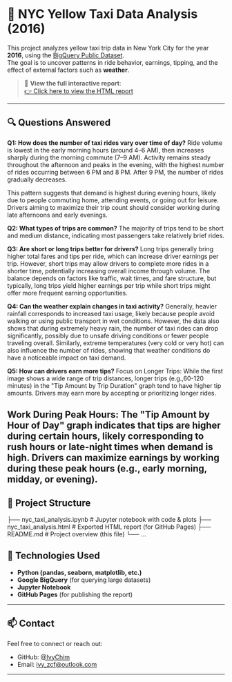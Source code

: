 # 🗽 NYC Yellow Taxi Data Analysis (2016)

This project analyzes yellow taxi trip data in New York City for the year **2016**, using the [BigQuery Public Dataset](https://console.cloud.google.com/marketplace/product/bigquery-public-datasets/new_york_taxi_trips).  
The goal is to uncover patterns in ride behavior, earnings, tipping, and the effect of external factors such as **weather**.

> 🔗 **View the full interactive report**:  
> [👉 Click here to view the HTML report](https://ivychim.github.io/DS-projects-archive/nyc_taxi_analysis.html)

---

## 🔍 Questions Answered

**Q1: How does the number of taxi rides vary over time of day?**
Ride volume is lowest in the early morning hours (around 4–6 AM), then increases sharply during the morning commute (7–9 AM). Activity remains steady throughout the afternoon and peaks in the evening, with the highest number of rides occurring between 6 PM and 8 PM. After 9 PM, the number of rides gradually decreases.

This pattern suggests that demand is highest during evening hours, likely due to people commuting home, attending events, or going out for leisure. Drivers aiming to maximize their trip count should consider working during late afternoons and early evenings.

**Q2: What types of trips are common?**
The majority of trips tend to be short and medium distance, indicating most passengers take relatively brief rides.

**Q3: Are short or long trips better for drivers?**
Long trips generally bring higher total fares and tips per ride, which can increase driver earnings per trip. However, short trips may allow drivers to complete more rides in a shorter time, potentially increasing overall income through volume. The balance depends on factors like traffic, wait times, and fare structure, but typically, long trips yield higher earnings per trip while short trips might offer more frequent earning opportunities.

**Q4: Can the weather explain changes in taxi activity?**
Generally, heavier rainfall corresponds to increased taxi usage, likely because people avoid walking or using public transport in wet conditions. However, the data also shows that during extremely heavy rain, the number of taxi rides can drop significantly, possibly due to unsafe driving conditions or fewer people traveling overall. Similarly, extreme temperatures (very cold or very hot) can also influence the number of rides, showing that weather conditions do have a noticeable impact on taxi demand.

**Q5: How can drivers earn more tips?**
Focus on Longer Trips: While the first image shows a wide range of trip distances, longer trips (e.g.,60-120 minutes) in the "Tip Amount by Trip Duration" graph tend to have higher tip amounts. Drivers may earn more by accepting or prioritizing longer rides.

Work During Peak Hours: The "Tip Amount by Hour of Day" graph indicates that tips are higher during certain hours, likely corresponding to rush hours or late-night times when demand is high. Drivers can maximize earnings by working during these peak hours (e.g., early morning, midday, or evening).
---

## 📁 Project Structure
├── nyc_taxi_analysis.ipynb # Jupyter notebook with code & plots
├── nyc_taxi_analysis.html # Exported HTML report (for GitHub Pages)
├── README.md # Project overview (this file)
└── ...

## 🚀 Technologies Used

- **Python (pandas, seaborn, matplotlib, etc.)**
- **Google BigQuery** (for querying large datasets)
- **Jupyter Notebook**
- **GitHub Pages** (for publishing the report)

---

## 📫 Contact

Feel free to connect or reach out:

- GitHub: [@IvyChim](https://github.com/IvyChim)
- Email: ivy_zcf@outlook.com

---
